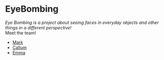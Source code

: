 # EyeBombing
_Eye Bombing is a project about seeing faces in everyday objects and other things in a different perspective!_
<br>
Meet the team!
<br>
* [Mark](http://bewes.co.nf/)
* [Callum](www.callumlovekin.carbonmade.com)
* [Emma](www.facebook.com/Emmaaa.xD)
